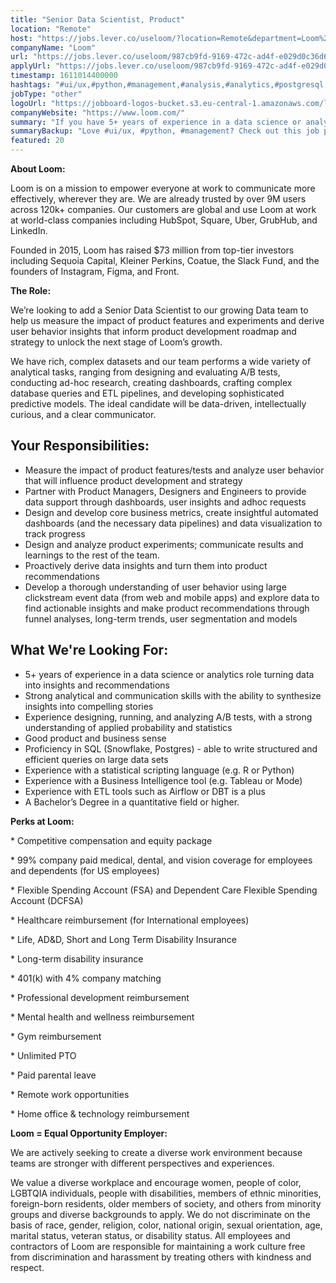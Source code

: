 ```yaml
---
title: "Senior Data Scientist, Product"
location: "Remote"
host: "https://jobs.lever.co/useloom/?location=Remote&department=Loom%20Team&team=Engineering"
companyName: "Loom"
url: "https://jobs.lever.co/useloom/987cb9fd-9169-472c-ad4f-e029d0c36d67"
applyUrl: "https://jobs.lever.co/useloom/987cb9fd-9169-472c-ad4f-e029d0c36d67/apply"
timestamp: 1611014400000
hashtags: "#ui/ux,#python,#management,#analysis,#analytics,#postgresql,#figma,#rest"
jobType: "other"
logoUrl: "https://jobboard-logos-bucket.s3.eu-central-1.amazonaws.com/loom"
companyWebsite: "https://www.loom.com/"
summary: "If you have 5+ years of experience in a data science or analytics role turning data into insights and recommendations, Loom has a job opening for a senior data scientist"
summaryBackup: "Love #ui/ux, #python, #management? Check out this job post!"
featured: 20
---
```


**About Loom:**

Loom is on a mission to empower everyone at work to communicate more effectively, wherever they are. We are already trusted by over 9M users across 120k+ companies. Our customers are global and use Loom at work at world-class companies including HubSpot, Square, Uber, GrubHub, and LinkedIn.

Founded in 2015, Loom has raised $73 million from top-tier investors including Sequoia Capital, Kleiner Perkins, Coatue, the Slack Fund, and the founders of Instagram, Figma, and Front.

**The Role:**

We’re looking to add a Senior Data Scientist to our growing Data team to help us measure the impact of product features and experiments and derive user behavior insights that inform product development roadmap and strategy to unlock the next stage of Loom’s growth.

We have rich, complex datasets and our team performs a wide variety of analytical tasks, ranging from designing and evaluating A/B tests, conducting ad-hoc research, creating dashboards, crafting complex database queries and ETL pipelines, and developing sophisticated predictive models. The ideal candidate will be data-driven, intellectually curious, and a clear communicator.

## Your Responsibilities:

*   Measure the impact of product features/tests and analyze user behavior that will influence product development and strategy
*   Partner with Product Managers, Designers and Engineers to provide data support through dashboards, user insights and adhoc requests
*   Design and develop core business metrics, create insightful automated dashboards (and the necessary data pipelines) and data visualization to track progress
*   Design and analyze product experiments; communicate results and learnings to the rest of the team.
*   Proactively derive data insights and turn them into product recommendations
*   Develop a thorough understanding of user behavior using large clickstream event data (from web and mobile apps) and explore data to find actionable insights and make product recommendations through funnel analyses, long-term trends, user segmentation and models

## What We're Looking For:

*   5+ years of experience in a data science or analytics role turning data into insights and recommendations
*   Strong analytical and communication skills with the ability to synthesize insights into compelling stories
*   Experience designing, running, and analyzing A/B tests, with a strong understanding of applied probability and statistics
*   Good product and business sense
*   Proficiency in SQL (Snowflake, Postgres) - able to write structured and efficient queries on large data sets
*   Experience with a statistical scripting language (e.g. R or Python)
*   Experience with a Business Intelligence tool (e.g. Tableau or Mode)
*   Experience with ETL tools such as Airflow or DBT is a plus
*   A Bachelor’s Degree in a quantitative field or higher.

**Perks at Loom:**

\* Competitive compensation and equity package

\* 99% company paid medical, dental, and vision coverage for employees and dependents (for US employees)

\* Flexible Spending Account (FSA) and Dependent Care Flexible Spending Account (DCFSA)

\* Healthcare reimbursement (for International employees) 

\* Life, AD&D, Short and Long Term Disability Insurance

\* Long-term disability insurance

\* 401(k) with 4% company matching

\* Professional development reimbursement

\* Mental health and wellness reimbursement

\* Gym reimbursement

\* Unlimited PTO 

\* Paid parental leave

\* Remote work opportunities 

\* Home office & technology reimbursement

**Loom = Equal Opportunity Employer:**

We are actively seeking to create a diverse work environment because teams are stronger with different perspectives and experiences.

We value a diverse workplace and encourage women, people of color, LGBTQIA individuals, people with disabilities, members of ethnic minorities, foreign-born residents, older members of society, and others from minority groups and diverse backgrounds to apply. We do not discriminate on the basis of race, gender, religion, color, national origin, sexual orientation, age, marital status, veteran status, or disability status. All employees and contractors of Loom are responsible for maintaining a work culture free from discrimination and harassment by treating others with kindness and respect.
